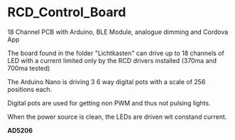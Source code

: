 # RCD_Control_Board
18 Channel PCB with Arduino,  BLE Module, analogue dimming and Cordova App

The board found in the folder "Lichtkasten" can drive up to 18 channels of LED 
with a current limited only by the RCD drivers installed (370ma and 700ma tested) 

The Arduino Nano is driving 3 6 way digital pots with a scale of 256 positions each. 

Digital pots are used for getting non PWM and thus not pulsing lights. 

When the power source is clean, the LEDs are driven wit constand current. 

<b>AD5206</b>


